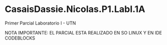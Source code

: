 # CasaisDassie.Nicolas.P1.LabI.1A
Primer Parcial Laboratorio I - UTN

NOTA IMPORTANTE: EL PARCIAL ESTA REALIZADO EN SO LINUX  Y EN IDE CODEBLOCKS
